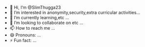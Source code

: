 - 👋 Hi, I’m @SlimThugga23
- 👀 I’m interested in anonymity,security,extra curricular activities...
- 🌱 I’m currently learning,etc ...
- 💞️ I’m looking to collaborate on etc ...
- 📫 How to reach me ...
- 😄 Pronouns: ...
- ⚡ Fun fact: ...

<!---
SlimThugga23/SlimThugga23 is a ✨ special ✨ repository because its `README.md` (this file) appears on your GitHub profile.
You can click the Preview link to take a look at your changes.
--->
